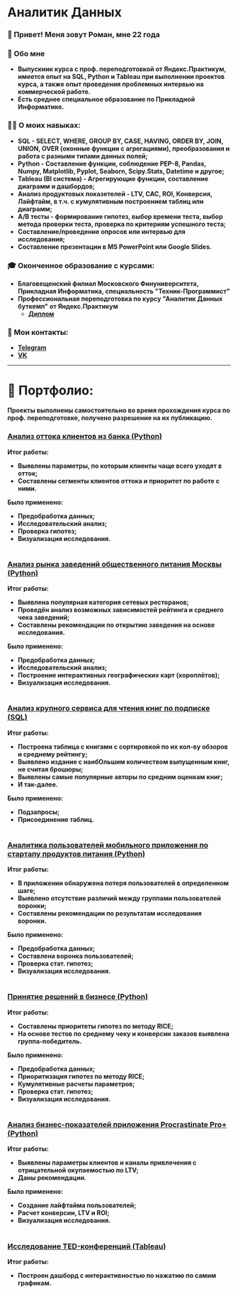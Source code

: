 # Аналитик Данных


### 👋 Привет! Меня зовут Роман, мне 22 года


### 🧑 Обо мне
- **Выпускник курса с проф. переподготовкой от Яндекс.Практикум, имеется опыт на SQL, Python и Tableau при выполнении проектов курса, а также опыт проведения проблемных интервью на коммерческой работе.**
- **Есть среднее специальное образование по Прикладной Информатике.**


### 👨‍💻 О моих навыках:
- **SQL - SELECT, WHERE, GROUP BY, CASE, HAVING, ORDER BY, JOIN, UNION, OVER (оконные функции с агрегациями), преобразования и работа с разными типами данных полей;**
- **Python - Составление функции, соблюдение PEP-8, Pandas, Numpy, Matplotlib, Pyplot, Seaborn, Scipy.Stats, Datetime и другое;**
- **Tableau (BI система) - Агрегирующие функции, составление диаграмм и дашбордов;**
- **Анализ продуктовых показетелей - LTV, CAC, ROI, Конверсия, Лайфтайм, в т.ч. с кумулятивным построением таблиц или диаграмм;**
- **A/B тесты - формирование гипотез, выбор времени теста, выбор метода проверки теста, проверка по критериям успешного теста;**
- **Составление/проведение опросов или интервью для исследования;**
- **Составление презентации в MS PowerPoint или Google Slides.**


### 🎓 Оконченное образование с курсами:
- **Благовещенский филиал Московского Финуниверситета, Прикладная Информатика, специальность "Техник-Программист"**
- **Профессиональная переподготовка по курсу "Аналитик Данных буткемп" от Яндекс.Практикум**
  - **[Диплом](https://github.com/SenorRichie/data_analysis_portfolio/blob/main/diplom_document.pdf)**


### 📱 Мои контакты:
- **[Telegram](https://t.me/RedCoat)**
- **[VK](https://vk.com/richardgosling7)**


****

# 💼 Портфолио:
**Проекты выполнены самостоятельно во время прохождения курса по проф. переподготовке, получено разрешение на их публикацию.**


### [Анализ оттока клиентов из банка (Python)](https://github.com/SenorRichie/data_analysis_portfolio/blob/main/bank_churn_analysis_diplom.ipynb)


**Итог работы:**
- **Выявлены параметры, по которым клиенты чаще всего уходят в отток;**
- **Составлены сегменты клиентов оттока и приоритет по работе с ними.**


**Было применено:**
- **Предобработка данных;**
- **Исследовательский анализ;**
- **Проверка гипотез;**
- **Визуализация исследования.**


#


### [Анализ рынка заведений общественного питания Москвы (Python)](https://github.com/SenorRichie/data_analysis_portfolio/blob/main/moscow_places_analysis.ipynb)


**Итог работы:**
- **Выявлена популярная категория сетевых ресторанов;**
- **Проведён анализ возможных зависимостей рейтинга и среднего чека заведений;**
- **Составлены рекомендации по открытию заведения на основе исследования.**


**Было применено:**
- **Предобработка данных;**
- **Исследовательский анализ;**
- **Построение интерактивных географических карт (хороплётов);**
- **Визуализация исследования.**

#


### [Анализ крупного сервиса для чтения книг по подписке (SQL)](https://github.com/SenorRichie/data_analysis_portfolio/blob/main/sql_books_analysis.ipynb)


**Итог работы:**
- **Построена таблица с книгами с сортировкой по их кол-ву обзоров и среднему рейтингу;**
- **Выявлено издание с наибОльшим количеством выпущенным книг, не считая брошюры;**
- **Выявлены самые популярные авторы по средним оценкам книг;**
- **И так-далее.**


**Было применено:**
- **Подзапросы;**
- **Присоединение таблиц.**


#


### [Аналитика пользователей мобильного приложения по стартапу продуктов питания (Python)](https://github.com/SenorRichie/data_analysis_portfolio/blob/main/startup_food_app_analysis.ipynb)


**Итог работы:**
- **В приложении обнаружена потеря пользователей в определенном шаге;**
- **Выявлено отсутствие различий между группами пользователей воронки;**
- **Составлены рекомендации по результатам исследования воронки.**


**Было применено:**
- **Предобработка данных;**
- **Составлена воронка пользователей;**
- **Проверка стат. гипотез;**
- **Визуализация исследования.**


#


### [Принятие решений в бизнесе (Python)](https://github.com/SenorRichie/data_analysis_portfolio/blob/main/hypothesis_analysis.ipynb)


**Итог работы:**
- **Составлены приоритеты гипотез по методу RICE;**
- **На основе тестов по среднему чеку и конверсии заказов выявлена группа-победитель.**


**Было применено:**
- **Предобработка данных;**
- **Приоритизация гипотез по методу RICE;**
- **Кумулятивные расчеты параметров;**
- **Проверка стат. гипотез;**
- **Визуализация исследования.**


#


### [Анализ бизнес-показателей приложения Procrastinate Pro+ (Python)](https://github.com/SenorRichie/data_analysis_portfolio/blob/main/business_values_analysis.ipynb)


**Итог работы:**
- **Выявлены параметры клиентов и каналы привлечения с отрицательной окупаемостью по LTV;**
- **Даны рекомендации.**


**Было применено:**
- **Создание лайфтайма пользователей;**
- **Расчет конверсии, LTV и ROI;**
- **Визуализация исследования.**


#


### [Исследование TED-конференций (Tableau)](https://public.tableau.com/app/profile/roman.voropaev/viz/TED-_17272976038590/TED-)
**Итог работы:**
- **Построен дашборд с интерактивностью по нажатию по самим графикам.**
